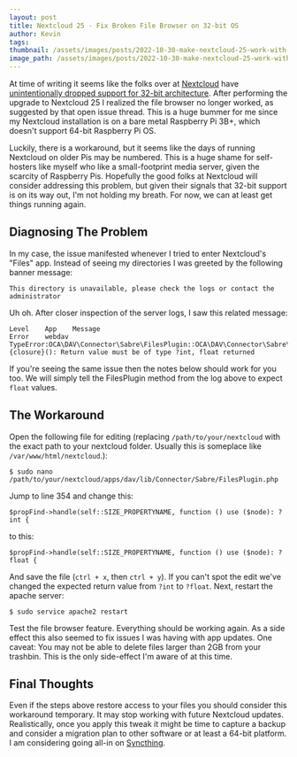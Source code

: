 ```yaml
---
layout: post
title: Nextcloud 25 - Fix Broken File Browser on 32-bit OS 
author: Kevin
tags: 
thumbnail: /assets/images/posts/2022-10-30-make-nextcloud-25-work-with-32-bit-os/thumb.png
image_path: /assets/images/posts/2022-10-30-make-nextcloud-25-work-with-32-bit-os
---
```

  
At time of writing it seems like the folks over at [Nextcloud][nextcloud] have [unintentionally dropped support for 32-bit architecture][issue-notes].  After performing the upgrade to Nextcloud 25 I realized the file browser no longer worked, as suggested by that open issue thread.  This is a huge bummer for me since my Nextcloud installation is on a bare metal Raspberry Pi 3B+, which doesn't support 64-bit Raspberry Pi OS.  
  
Luckily, there is a workaround, but it seems like the days of running Nextcloud on older Pis may be numbered.  This is a huge shame for self-hosters like myself who like a small-footprint media server, given the scarcity of Raspberry Pis.  Hopefully the good folks at Nextcloud will consider addressing this problem, but given their signals that 32-bit support is on its way out, I'm not holding my breath.  For now, we can at least get things running again.  
  
## Diagnosing The Problem  
  
In my case, the issue manifested whenever I tried to enter Nextcloud's "Files" app.  Instead of seeing my directories I was greeted by the following banner message:  
  
```
This directory is unavailable, please check the logs or contact the administrator
```

Uh oh.  After closer inspection of the server logs, I saw this related message:
  
```
Level    App    Message
Error    webdav TypeError:OCA\DAV\Connector\Sabre\FilesPlugin::OCA\DAV\Connector\Sabre\{closure}(): Return value must be of type ?int, float returned
```
  
If you're seeing the same issue then the notes below should work for you too.  We will simply tell the FilesPlugin method from the log above to expect `float` values.  
  
## The Workaround  
  
Open the following file for editing (replacing `/path/to/your/nextcloud` with the exact path to your nextcloud folder.  Usually this is someplace like `/var/www/html/nextcloud`.):  
  
```
$ sudo nano /path/to/your/nextcloud/apps/dav/lib/Connector/Sabre/FilesPlugin.php
```
  
Jump to line 354 and change this:  
  
```
$propFind->handle(self::SIZE_PROPERTYNAME, function () use ($node): ?int {
```
  
to this:  
  
```
$propFind->handle(self::SIZE_PROPERTYNAME, function () use ($node): ?float {
```
  
And save the file (`ctrl + x`, then `ctrl + y`).  If you can't spot the edit we've changed the expected return value from `?int` to `?float`.  Next, restart the apache server:  
```
$ sudo service apache2 restart
```
  
Test the file browser feature.  Everything should be working again.  As a side effect this also seemed to fix issues I was having with app updates.  One caveat: You may not be able to delete files larger than 2GB from your trashbin.  This is the only side-effect I'm aware of at this time.  
  
## Final Thoughts  
  
Even if the steps above restore access to your files you should consider this workaround temporary.  It may stop working with future Nextcloud updates.  Realistically, once you apply this tweak it might be time to capture a backup and consider a migration plan to other software or at least a 64-bit platform.  I am considering going all-in on [Syncthing][syncthing].  
  
[nextcloud]:https://www.nextcloud.com
[issue-notes]:https://github.com/nextcloud/server/issues/34674
[syncthing]:https://www.syncthing.net
